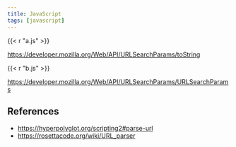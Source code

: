 ```yaml
---
title: JavaScript
tags: [javascript]
---
```


{{< r "a.js" >}}

<https://developer.mozilla.org/Web/API/URLSearchParams/toString>

{{< r "b.js" >}}

<https://developer.mozilla.org/Web/API/URLSearchParams/URLSearchParams>

## References

- <https://hyperpolyglot.org/scripting2#parse-url>
- <https://rosettacode.org/wiki/URL_parser>

